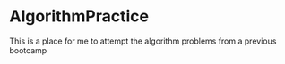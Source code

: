 # AlgorithmPractice

This is a place for me to attempt the algorithm problems from a previous bootcamp
